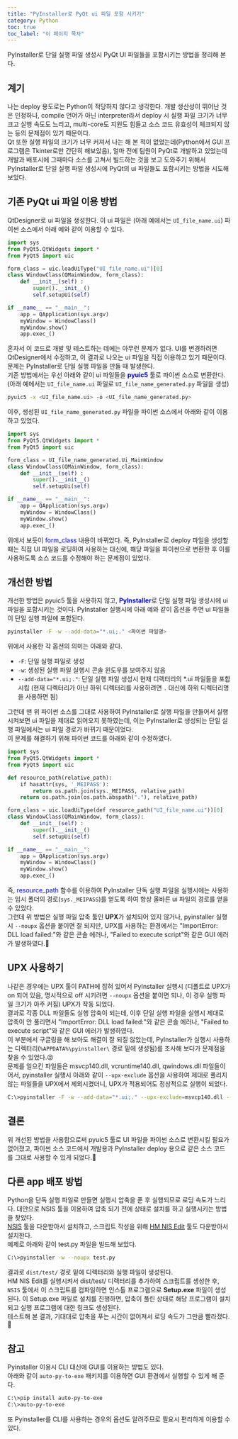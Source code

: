 ```yaml
---
title: "PyInstaller로 PyQt ui 파일 포함 시키기"
category: Python
toc: true
toc_label: "이 페이지 목차"
---
```


PyInstaller로 단일 실행 파일 생성시 PyQt UI 파일들을 포함시키는 방법을 정리해 본다.  

## 계기
나는 deploy 용도로는 Python이 적당하지 않다고 생각한다. 개발 생산성이 뛰어난 것은 인정하나, compile 언어가 아닌 interpreter라서 deploy 시 실행 파일 크기가 너무 크고 실행 속도도 느리고, multi-core도 지원도 힘들고 소스 코드 유효성이 체크되지 않는 등의 문제점이 있기 때문이다.  
Qt 또한 실행 파일의 크기가 너무 커져서 나는 해 본 적이 없었는데(Python에서 GUI 프로그램은 Tkinter로만 간단히 해보았음), 얼마 전에 팀원이 PyQt로 개발하고 있었는데 개발과 배포시에 그때마다 소스를 고쳐서 빌드하는 것을 보고 도와주기 위해서 PyInstaller로 단일 실행 파일 생성시에 PyQt의 ui 파일들도 포함시키는 방법을 시도해 보았다.

## 기존 PyQt ui 파일 이용 방법
QtDesigner로 ui 파일을 생성한다. 이 ui 파일은 (아래 예에서는 `UI_file_name.ui`) 파이썬 소스에서 아래 예와 같이 이용할 수 있다.
```python
import sys
from PyQt5.QtWidgets import *
from PyQt5 import uic

form_class = uic.loadUiType("UI_file_name.ui")[0]
class WindowClass(QMainWindow, form_class):
    def __init__(self) :
        super().__init__()
        self.setupUi(self)

if __name__ == "__main__":
    app = QApplication(sys.argv) 
    myWindow = WindowClass() 
    myWindow.show()
    app.exec_()
```
혼자서 이 코드로 개발 및 테스트하는 데에는 아무런 문제가 없다. UI를 변경하려면 QtDesigner에서 수정하고, 이 결과로 나오는 ui 파일을 직접 이용하고 있기 때문이다.  
문제는 PyInstaller로 단일 실행 파일을 만들 때 발생한다.  
기존 방법에서는 우선 아래와 같이 ui 파일들을 <span style="color:blue">**pyuic5**</span> 툴로 파이썬 소스로 변환한다. (아래 예에서는 `UI_file_name.ui` 파일로 `UI_file_name_generated.py` 파일을 생성)
```bash
pyuic5 -x <UI_file_name.ui> -o <UI_file_name_generated.py>
```

이후, 생성된 `UI_file_name_generated.py` 파일을 파이썬 소스에서 아래와 같이 이용하고 있었다.
```python
import sys
from PyQt5.QtWidgets import *
from PyQt5 import uic

form_class = UI_file_name_generated.Ui_MainWindow
class WindowClass(QMainWindow, form_class):
    def __init__(self) :
        super().__init__()
        self.setupUi(self)

if __name__ == "__main__":
    app = QApplication(sys.argv) 
    myWindow = WindowClass() 
    myWindow.show()
    app.exec_()
```
위에서 보듯이 <span style="color:blue">form_class</span> 내용이 바뀌었다. 즉, PyInstaller로 deploy 파일을 생성할 때는 직접 UI 파일을 로딩하여 사용하는 대신에, 해당 파일을 파이썬으로 변환한 후 이를 사용하도록 소스 코드를 수정해야 하는 문제점이 있었다.

## 개선한 방법
개선한 방법은 pyuic5 툴을 사용하지 않고, <span style="color:blue">**PyInstaller**</span>로 단일 실행 파일 생성시에 ui 파일을 포함시키는 것이다. PyInstaller 실행시에 아래 예와 같이 옵션을 주면 ui 파일들이 단일 실행 파일에 포함된다.
```bash
pyinstaller -F -w --add-data="*.ui;." <파이썬 파일명>
```
위에서 사용한 각 옵션의 의미는 아래와 같다.
  * `-F`: 단일 실행 파일로 생성
  * `-w`: 생성된 실행 파일 실행시 콘솔 윈도우를 보여주지 않음
  * `--add-data="*.ui;."`: 단일 실행 파일 생성시 현재 디렉터리의 *.ui 파일들을 포함시킴 (현재 디렉터리가 아닌 하위 디렉터리를 사용하려면 `.` 대신에 하위 디렉터리명을 사용하면 됨)

그런데 맨 위 파이썬 소스를 그대로 사용하여 PyInstaller로 실행 파일을 만들어서 실행시켜보면 ui 파일을 제대로 읽어오지 못하였는데, 이는 PyInstaller로 생성되는 단일 실행 파일에서는 ui 파일 경로가 바뀌기 때문이었다.  
이 문제를 해결하기 위해 파이썬 코드를 아래와 같이 수정하였다.
```python
import sys
from PyQt5.QtWidgets import *
from PyQt5 import uic

def resource_path(relative_path):
    if hasattr(sys, '_MEIPASS'):
        return os.path.join(sys._MEIPASS, relative_path)
    return os.path.join(os.path.abspath("."), relative_path)

form_class = uic.loadUiType(def resource_path("UI_file_name.ui"))[0]
class WindowClass(QMainWindow, form_class):
    def __init__(self) :
        super().__init__()
        self.setupUi(self)

if __name__ == "__main__":
    app = QApplication(sys.argv) 
    myWindow = WindowClass() 
    myWindow.show()
    app.exec_()
```
즉, <span style="color:blue">resource_path</span> 함수를 이용하여 PyInstaller 단독 실행 파일을 실행시에는 사용하는 임시 폴더의 경로(`sys._MEIPASS`)를 얻도록 하여 항상 올바른 ui 파일의 경로를 얻을 수 있었다.  
그런데 위 방법은 실행 파일 압축 툴인 **UPX**가 설치되어 있지 않거나, pyinstaller 실행시 `--noupx` 옵션을 붙이면 잘 되지만, UPX를 사용하는 환경에서는 "ImportError: DLL load failed:"와 같은 콘솔 에러나, "Failed to execute script"와 같은 GUI 에러가 발생하였다.🤔  

## UPX 사용하기
나같은 경우에는 UPX 툴이 PATH에 잡혀 있어서 PyInstaller 실행시 (디폴트로 UPX가 on 되어 있음, 명시적으로 off 시키려면 `--noupx` 옵션을 붙이면 되나, 이 경우 실행 파일 크기가 아주 커짐) UPX가 작동 되었다.  
결과로 각종 DLL 파일들도 실행 압축이 되는데, 이후 단일 실행 파일을 실행시 제대로 압축이 안 풀리면서 "ImportError: DLL load failed:"와 같은 콘솔 에러나, "Failed to execute script"와 같은 GUI 에러가 발생하였다.  
이 부분에서 구글링을 해 보아도 해결이 잘 되질 않았는데, PyInstaller가 실행시 사용하는 디렉터리(`%APPDATA%\pyinstaller\` 경로 밑에 생성됨)를 조사해 보다가 문제점을 찾을 수 있었다.😜  
문제를 일으킨 파일들은 msvcp140.dll, vcruntime140.dll, qwindows.dll 파일들이어서, pyinstaller 실행시 아래와 같이 `--upx-exclude` 옵션을 사용하여 제대로 풀리지 않는 파일들을 UPX에서 제외시켰더니, UPX가 적용되어도 정상적으로 실행이 되었다.
```bash
C:\>pyinstaller -F -w --add-data="*.ui;." --upx-exclude=msvcp140.dll --upx-exclude=vcruntime140.dll --upx-exclude=qwindows.dll <파이썬 파일명>
```

## 결론
위 개선된 방법을 사용함으로써 pyuic5 툴로 UI 파일을 파이썬 소스로 변환시킬 필요가 없어졌고, 파이썬 소스 코드에서 개발용과 PyInstaller deploy 용으로 같은 소스 코드를 그대로 사용할 수 있게 되었다.🍺

## 다른 app 배포 방법
Python을 단독 실행 파일로 만들면 실행시 압축을 푼 후 실행되므로 로딩 속도가 느리다. 대안으로 NSIS 툴을 이용하여 압축 되기 전에 상태로 설치를 하고 실행시키는 방법을 찾았다.  
[NSIS](https://nsis.sourceforge.io/Download) 툴을 다운받아서 설치하고, 스크립트 작성을 위해 [HM NIS Edit](https://sourceforge.net/projects/hmne/) 툴도 다운받아서 설치한다.  
예제로 아래와 같이 test.py 파일을 빌드해 보았다.
```sh
C:\>pyinstaller -w --noupx test.py
```
결과로 `dist/test/` 경로 밑에 디렉터리와 실행 파일이 생성된다.  
HM NIS Edit를 실행시켜서 dist/test/ 디렉터리를 추가하여 스크립트를 생성한 후, `NSIS` 툴에서 이 스크립트를 컴파일하면 인스톨 프로그램으로 **Setup.exe** 파일이 생성된다. 이 Setup.exe 파일로 설치를 진행하면, 압축이 풀린 상태로 해당 프로그램이 설치되고 실행 프로그램에 대한 링크도 생성된다.  
테스트해 본 결과, 기대대로 압축을 푸는 시간이 없어져서 로딩 속도가 그만큼 빨라졌다. 🙂

## 참고
Pyinstaller 이용시 CLI 대신에 GUI를 이용하는 방법도 있다.  
아래와 같이 `auto-py-to-exe` 패키지를 이용하면 GUI 환경에서 실행할 수 있게 해 준다.
```sh
C:\>pip install auto-py-to-exe
C:\>auto-py-to-exe
```
또 Pyinstaller를 CLI를 사용하는 경우의 옵션도 알려주므로 필요시 편리하게 이용할 수 있다.
